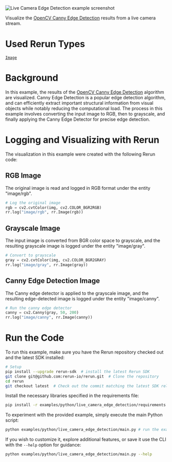 <!--[metadata]
title = "Live Camera Edge Detection"
tags = ["2D", "canny", "live", "opencv"]
description = "Visualize the OpenCV Canny Edge Detection results from a live camera stream."
thumbnail = "https://static.rerun.io/live-camera-edge-detection/f747bcf9ff3039c895f0bf0290e2dea0a72631ea/480w.png"
thumbnail_dimensions = [480, 480]
-->


<picture>
  <source media="(max-width: 480px)" srcset="https://static.rerun.io/live_camera_edge_detection/bf877bffd225f6c62cae3b87eecbc8e247abb202/480w.png">
  <source media="(max-width: 768px)" srcset="https://static.rerun.io/live_camera_edge_detection/bf877bffd225f6c62cae3b87eecbc8e247abb202/768w.png">
  <source media="(max-width: 1024px)" srcset="https://static.rerun.io/live_camera_edge_detection/bf877bffd225f6c62cae3b87eecbc8e247abb202/1024w.png">
  <source media="(max-width: 1200px)" srcset="https://static.rerun.io/live_camera_edge_detection/bf877bffd225f6c62cae3b87eecbc8e247abb202/1200w.png">
  <img src="https://static.rerun.io/live_camera_edge_detection/bf877bffd225f6c62cae3b87eecbc8e247abb202/full.png" alt="Live Camera Edge Detection example screenshot">
</picture>

Visualize the [OpenCV Canny Edge Detection](https://docs.opencv.org/4.x/da/d22/tutorial_py_canny.html) results from a live camera stream.

# Used Rerun Types
[`Image`](https://www.rerun.io/docs/reference/types/archetypes/image)

# Background
In this example, the results of the [OpenCV Canny Edge Detection](https://docs.opencv.org/4.x/da/d22/tutorial_py_canny.html) algorithm are visualized. 
Canny Edge Detection is a popular edge detection algorithm, and can efficiently extract important structural information from visual objects while notably reducing the computational load. 
The process in this example involves converting the input image to RGB, then to grayscale, and finally applying the Canny Edge Detector for precise edge detection.

# Logging and Visualizing with Rerun

The visualization in this example were created with the following Rerun code:
## RGB Image

The original image is read and logged in RGB format under the entity "image/rgb".
```python
# Log the original image
rgb = cv2.cvtColor(img, cv2.COLOR_BGR2RGB)
rr.log("image/rgb", rr.Image(rgb))
```

## Grayscale Image

The input image is converted from BGR color space to grayscale, and the resulting grayscale image is logged under the entity "image/gray".
```python
# Convert to grayscale
gray = cv2.cvtColor(img, cv2.COLOR_BGR2GRAY)
rr.log("image/gray", rr.Image(gray))
```

## Canny Edge Detection Image

The Canny edge detector is applied to the grayscale image, and the resulting edge-detected image is logged under the entity "image/canny".
```python
# Run the canny edge detector
canny = cv2.Canny(gray, 50, 200)
rr.log("image/canny", rr.Image(canny))
```


# Run the Code
To run this example, make sure you have the Rerun repository checked out and the latest SDK installed:
```bash
# Setup 
pip install --upgrade rerun-sdk  # install the latest Rerun SDK
git clone git@github.com:rerun-io/rerun.git  # Clone the repository
cd rerun
git checkout latest  # Check out the commit matching the latest SDK release
```
Install the necessary libraries specified in the requirements file:
```bash
pip install -r examples/python/live_camera_edge_detection/requirements.txt
```
To experiment with the provided example, simply execute the main Python script:
```bash
python examples/python/live_camera_edge_detection/main.py # run the example
```
If you wish to customize it, explore additional features, or save it use the CLI with the `--help` option for guidance:
```bash
python examples/python/live_camera_edge_detection/main.py --help 
```
